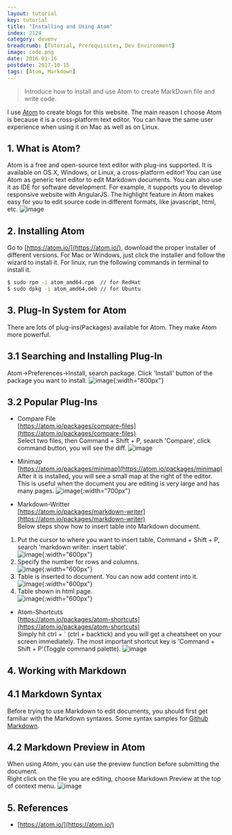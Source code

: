 ```yaml
---
layout: tutorial
key: tutorial
title: "Installing and Using Atom"
index: 2124
category: devenv
breadcrumb: [Tutorial, Prerequisites, Dev Environment]
image: code.png
date: 2016-01-16
postdate: 2017-10-15
tags: [Atom, Markdown]
---
```


> Introduce how to install and use Atom to create MarkDown file and write code.

I use [Atom](https://atom.io/) to create blogs for this website. The main reason I choose Atom is because it is a cross-platform text editor. You can have the same user experience when using it on Mac as well as on Linux.

## 1. What is Atom?
Atom is a free and open-source text editor with plug-ins supported. It is available on OS X, Windows, or Linux, a cross-platform editor! You can use Atom as generic text editor to edit Markdown documents. You can also use it as IDE for software development. For example, it supports you to develop responsive website with AngularJS. The highlight feature in Atom makes easy for you to edit source code in different formats, like javascript, html, etc.
![image](/public/images/devops/2124/atom.png)  

## 2. Installing Atom
Go to [https://atom.io/](https://atom.io/), download the proper installer of different versions. For Mac or Windows, just click the installer and follow the wizard to install it. For linux, run the following commands in terminal to install it.
```sh
$ sudo rpm -i atom_amd64.rpm  // for RedHat
$ sudo dpkg -i atom_amd64.deb // for Ubuntu
```

## 3. Plug-In System for Atom
There are lots of plug-ins(Packages) available for Atom. They make Atom more powerful.

## 3.1 Searching and Installing Plug-In
Atom->Preferences->Install, search package. Click 'Install' button of the package you want to install.
![image](/public/images/devops/2124/installplugin.png){:width="800px"}  

## 3.2 Popular Plug-Ins
* Compare File  
[https://atom.io/packages/compare-files](https://atom.io/packages/compare-files)  
Select two files, then Command + Shift + P, search 'Compare', click command button, you will see the diff.
![image](/public/images/devops/2124/compare.png)  

* Minimap  
[https://atom.io/packages/minimap](https://atom.io/packages/minimap)  
After it is installed, you will see a small map at the right of the editor. This is useful when the document you are editing is very large and has many pages.
![image](/public/images/devops/2124/minimap.png){:width="700px"}  

* Markdown-Writter  
[https://atom.io/packages/markdown-writer](https://atom.io/packages/markdown-writer)  
Below steps show how to insert table into Markdown document.  
1) Put the cursor to where you want to insert table, Command + Shift + P, search 'markdown writer: insert table'.  
![image](/public/images/devops/2124/tablekey.png){:width="600px"}  
2) Specify the number for rows and columns.  
![image](/public/images/devops/2124/table64.png){:width="600px"}  
3) Table is inserted to document. You can now add content into it.  
![image](/public/images/devops/2124/tablecreated.png){:width="600px"}  
4) Table shown in html page.  
![image](/public/images/devops/2124/tablehtml.png){:width="600px"}  

* Atom-Shortcuts  
[https://atom.io/packages/atom-shortcuts](https://atom.io/packages/atom-shortcuts)  
Simply hit ctrl + \` (ctrl + backtick) and you will get a cheatsheet on your screen immediately.
The most important shortcut key is 'Command + Shift + P'(Toggle command palette).
![image](/public/images/devops/2124/shortcut.png)  

## 4. Working with Markdown
## 4.1 Markdown Syntax
Before trying to use Markdown to edit documents, you should first get familiar with the Markdown syntaxes.
Some syntax samples for [Github Markdown](https://guides.github.com/features/mastering-markdown/).

## 4.2 Markdown Preview in Atom
When using Atom, you can use the preview function before submitting the document.  
Right click on the file you are editing, choose Markdown Preview at the top of context menu.
![image](/public/images/devops/2124/preview.png)  

## 5. References
* [https://atom.io/](https://atom.io/)
